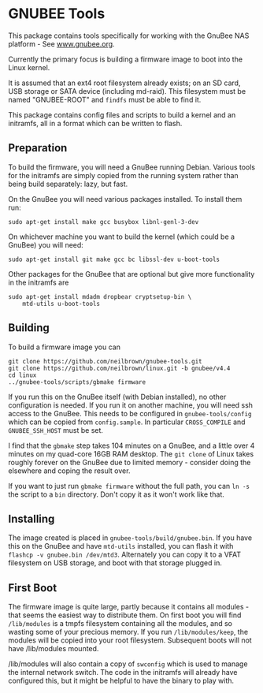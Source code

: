 GNUBEE Tools
============

This package contains tools specifically for working with
the GnuBee NAS platform - See www.gnubee.org.

Currently the primary focus is building a firmware
image to boot into the Linux kernel.

It is assumed that an ext4 root filesystem already exists; on
an SD card, USB storage or SATA device (including md-raid).
This filesystem must be named "GNUBEE-ROOT" and `findfs` must be able
to find it.

This package contains config files and scripts to build a kernel
and an initramfs, all in a format which can be written to flash.

Preparation
-----------

To build the firmware, you will need a GnuBee running Debian.
Various tools for the initramfs are simply copied from the running
system rather than being build separately: lazy, but fast.

On the GnuBee you will need various packages installed.  To
install them run:

	sudo apt-get install make gcc busybox libnl-genl-3-dev

On whichever machine you want to build the kernel (which could be a
GnuBee) you will need:

	sudo apt-get install git make gcc bc libssl-dev	u-boot-tools

Other packages for the GnuBee that are optional but give more functionality
in the initramfs are

	sudo apt-get install mdadm dropbear cryptsetup-bin \
		mtd-utils u-boot-tools


Building
--------

To build a firmware image you can

	git clone https://github.com/neilbrown/gnubee-tools.git
	git clone https://github.com/neilbrown/linux.git -b gnubee/v4.4
	cd linux
	../gnubee-tools/scripts/gbmake firmware

If you run this on the GnuBee itself (with Debian installed), no other
configuration is needed.
If you run it on another machine, you will need ssh access to
the GnuBee.  This needs to be configured in `gnubee-tools/config`
which can be copied from `config.sample`.
In particular `CROSS_COMPILE` and `GNUBEE_SSH_HOST` must be set.

I find that the `gbmake` step takes 104 minutes on a GnuBee, and
a little over 4 minutes on my quad-core 16GB RAM desktop.  The `git clone`
of Linux takes roughly forever on the GnuBee due to limited memory -
consider doing the elsewhere and coping the result over.

If you want to just run `gbmake firmware` without the full path, you
can `ln -s` the script to a `bin` directory.  Don't copy it as it
won't work like that.

Installing
----------

The image created is placed in `gnubee-tools/build/gnubee.bin`.
If you have this on the GnuBee and have `mtd-utils` installed, you
can flash it with `flashcp -v gnubee.bin /dev/mtd3`.  Alternately
you can copy it to a VFAT filesystem on USB storage, and
boot with that storage plugged in.

First Boot
----------

The firmware image is quite large, partly because it contains all
modules - that seems the easiest way to distribute them.  On first
boot you will find `/lib/modules` is a tmpfs filesystem containing all
the modules, and so wasting some of your precious memory.  If you run
`/lib/modules/keep`, the modules will be copied into your root
filesystem.  Subsequent boots will not have /lib/modules mounted.

/lib/modules will also contain a copy of `swconfig` which is used
to manage the internal network switch.  The code in the initramfs will already
have configured this, but it might be helpful to have the binary
to play with.
